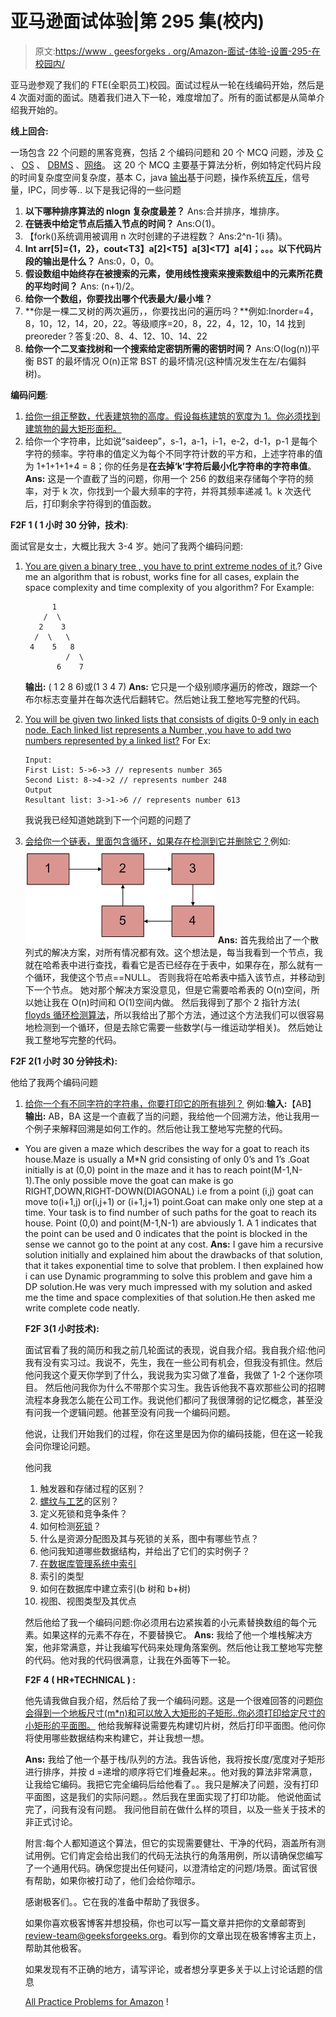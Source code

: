 # 亚马逊面试体验|第 295 集(校内)

> 原文:[https://www . geesforgeks . org/Amazon-面试-体验-设置-295-在校园内/](https://www.geeksforgeeks.org/amazon-interview-experience-set-295-on-campus/)

亚马逊参观了我们的 FTE(全职员工)校园。面试过程从一轮在线编码开始，然后是 4 次面对面的面试。随着我们进入下一轮，难度增加了。所有的面试都是从简单介绍我开始的。

**线上回合:**

一场包含 22 个问题的黑客竞赛，包括 2 个编码问题和 20 个 MCQ 问题，涉及 [C](https://www.geeksforgeeks.org/quiz-corner-gq/) 、 [OS](https://www.geeksforgeeks.org/quiz-corner-gq/) 、 [DBMS](https://www.geeksforgeeks.org/quiz-corner-gq/) 、[网络](https://www.geeksforgeeks.org/quiz-corner-gq/)。
这 20 个 MCQ 主要基于算法分析，例如特定代码片段的时间复杂度空间复杂度，基本 C，java [输出](https://www.geeksforgeeks.org/category/program-output/)基于问题，操作系统[互斥](https://www.geeksforgeeks.org/mutex-vs-semaphore/)，信号量，IPC，同步等..
以下是我记得的一些问题

1.  **以下哪种排序算法的 nlogn 复杂度最差？**
    Ans:合并排序，堆排序。
2.  **在链表中给定节点后插入节点的时间？**
    Ans:O(1)。
3.  【fork()系统调用被调用 n 次时创建的子进程数？
    Ans:2^n-1(i 猜)。
4.  **Int arr[5]={1，2}，cout<T3】a[2]<T5】a[3]<T7】a[4]；。。。以下代码片段的输出是什么？** Ans:0，0，0。
5.  **假设数组中始终存在被搜索的元素，使用线性搜索来搜索数组中的元素所花费的平均时间？** Ans: (n+1)/2。
6.  **给你一个数组，你要找出哪个代表最大/最小堆？**
7.  **你是一棵二叉树的两次遍历，，你要找出问的遍历吗？**例如:Inorder=4，8，10，12，14，20，22。等级顺序=20，8，22，4，12，10，14 找到 preoreder？答复:20、8、4、12、10、14、22
8.  **给你一个二叉查找树和一个搜索给定密钥所需的密钥时间？** Ans:O(log(n))平衡 BST 的最坏情况 O(n)正常 BST 的最坏情况(这种情况发生在左/右偏斜树)。

**编码问题**:

1.  [给你一组正整数，代表建筑物的高度。假设每栋建筑的宽度为 1。你必须找到建筑物的最大矩形面积。](https://practice.geeksforgeeks.org/problems/maximum-rectangular-area-in-a-histogram/0)
2.  给你一个字符串，比如说“saideep”，s-1，a-1，i-1，e-2，d-1，p-1 是每个字符的频率。字符串的值定义为每个不同字符计数的平方和，上述字符串的值为 1+1+1+1+4 = 8；你的任务是**在去掉‘k’字符后最小化字符串的字符串值**。
    **Ans:** 这是一个直截了当的问题，你用一个 256 的数组来存储每个字符的频率，对于 k 次，你找到一个最大频率的字符，并将其频率递减 1。k 次迭代后，打印剩余字符得到的值函数。

**F2F 1 ( 1 小时 30 分钟，技术)**:

面试官是女士，大概比我大 3-4 岁。她问了我两个编码问题:

1.  [You are given a binary tree , you have to print extreme nodes of it.](https://practice.geeksforgeeks.org/problems/extreme-nodes-in-alternate-order/1)? Give me an algorithm that is robust, works fine for all cases, explain the space complexity and time complexity of you algorithm?
    For Example:

    ```
          1
        /  \
       2    3
      /  \   \  
     4    5   8 
             /  \
           6    7

    ```

    **输出:** ( 1 2 8 6)或(1 3 4 7)
    **Ans:** 它只是一个级别顺序遍历的修改，跟踪一个布尔标志变量并在每次迭代后翻转它。然后她让我工整地写完整的代码。

2.  [You will be given two linked lists that consists of digits 0-9 only in each node. Each linked list represents a Number ,you have to add two numbers represented by a linked list?](https://practice.geeksforgeeks.org/problems/add-two-numbers-represented-by-linked-lists/1)
    For Ex:

    ```
    Input:
    First List: 5->6->3 // represents number 365
    Second List: 8->4->2 // represents number 248
    Output
    Resultant list: 3->1->6 // represents number 613

    ```

    我说我已经知道她跳到下一个问题的问题了

3.  [会给你一个链表，里面包含循环，如果存在检测到它并删除它？](https://practice.geeksforgeeks.org/problems/remove-loop-in-linked-list/1)例如: [![linked list loop detection](img/616dd21d2b3f00cbb20fc4ef08c7bdcd.png)](https://media.geeksforgeeks.org/wp-content/cdn-uploads/linked-list-loop-detection.png) **Ans:** 首先我给出了一个散列式的解决方案，对所有情况都有效。这个想法是，每当我看到一个节点，我就在哈希表中进行查找，看看它是否已经存在于表中，如果存在，那么就有一个循环，我使这个节点==NULL。
    否则我将在哈希表中插入该节点，并移动到下一个节点。
    她对那个解决方案没意见，但是它需要哈希表的 O(n)空间，所以她让我在 O(n)时间和 O(1)空间内做。
    然后我得到了那个 2 指针方法( [floyds 循环检测算法](https://practice.geeksforgeeks.org/problems/remove-loop-in-linked-list/1)，所以我给出了那个方法，通过这个方法我们可以很容易地检测到一个循环，但是去除它需要一些数学(与一维运动学相关)。
    然后她让我工整地写完整的代码。

**F2F 2(1 小时 30 分钟技术):**

他给了我两个编码问题

1.  [给你一个有不同字符的字符串，你要打印它的所有排列？](https://practice.geeksforgeeks.org/problems/permutations-of-a-given-string/0)
    例如:**输入:**【AB】
    **输出:** AB，BA
    这是一个直截了当的问题，我给他一个回溯方法，他让我用一个例子来解释回溯是如何工作的。然后他让我工整地写完整的代码。

*   You are given a maze which describes the way for a goat to reach its house.Maze is usually a M*N grid consisting of only 0’s and 1’s .Goat initially is at (0,0) point in the maze and it has to reach point(M-1,N-1).The only possible move the goat can make is go RIGHT,DOWN,RIGHT-DOWN(DIAGONAL) i.e from a point (i,j) goat can move to(i+1,j) or(i,j+1) or (i+1,j+1) point.Goat can make only one step at a time. Your task is to find number of such paths for the goat to reach its house.
    Point (0,0) and point(M-1,N-1) are abviously 1\. A 1 indicates that the point can be used and 0 indicates that the point is blocked in the sense we cannot go to the point at any cost. **Ans:** I gave him a recursive solution initially and explained him about the drawbacks of that solution, that it takes exponential time to solve that problem.
    I then explained how i can use Dynamic programming to solve this problem and gave him a DP solution.He was very much impressed with my solution and asked me the time and space complexities of that solution.He then asked me write complete code neatly.

    **F2F 3(1 小时技术):**

    面试官看了我的简历和我之前几轮面试的表现，说自我介绍。我自我介绍:他问我有没有实习过。我说不，先生，我在一些公司有机会，但我没有抓住。然后他问我这个夏天你学到了什么，我说我为实习做了准备，我做了 1-2 个迷你项目。
    然后他问我你为什么不带那个实习生。我告诉他我不喜欢那些公司的招聘流程本身我怎么能在公司工作。我说他们都问了我很薄弱的记忆概念，甚至没有问我一个逻辑问题。他甚至没有问我一个编码问题。

    他说，让我们开始我们的过程，你在这里是因为你的编码技能，但在这一轮我会问你理论问题。

    他问我

    1.  触发器和存储过程的区别？
    2.  [螺纹与工艺](https://www.geeksforgeeks.org/thread-in-operating-system/)的区别？
    3.  定义死锁和竞争条件？
    4.  如何检测[死锁](https://www.geeksforgeeks.org/deadlock-detection-recovery/)？
    5.  什么是资源分配图及其与死锁的关系，图中有哪些节点？
    6.  他问我知道哪些数据结构，并给出了它们的实时例子？
    7.  [在数据库管理系统中索引](https://www.geeksforgeeks.org/indexing-in-databases-set-1/)
    8.  索引的类型
    9.  如何在数据库中建立索引(b 树和 b+树)
    10.  视图、视图类型及其优点

    然后他给了我一个编码问题:你必须用右边紧挨着的小元素替换数组的每个元素。如果这样的元素不存在，不要替换它。
    **Ans:** 我给了他一个堆栈解决方案，他非常满意，并让我编写代码来处理角落案例。然后他让我工整地写完整的代码。他对我的代码很满意，让我在外面等下一轮。

    **F2F 4 ( HR+TECHNICAL ) :**

    他先请我做自我介绍，然后给了我一个编码问题。这是一个很难回答的问题[你会得到一个地板尺寸(m*n)和可以放入大矩形的子矩形..你必须打印给定尺寸的小矩形的平面图。](https://practice.geeksforgeeks.org/problems/ways-to-tile-a-floor/0)
    他给我解释说需要先构建切片树，然后打印平面图。他问你将使用哪些数据结构来构建它，并让我想一想。

    **Ans:** 我给了他一个基于栈/队列的方法。我告诉他，我将按长度/宽度对子矩形进行排序，并按 d =递增的顺序将它们堆叠起来。。他对我的算法非常满意，让我给它编码。我把它完全编码后给他看了。。我只是解决了问题，没有打印平面图，这是我们的实际问题。。然后我在里面实现了打印功能。
    他说他面试完了，问我有没有问题。
    我问他目前在做什么样的项目，以及一些关于技术的非正式讨论。

    附言:每个人都知道这个算法，但它的实现需要健壮、干净的代码，涵盖所有测试用例。它们肯定会给出我们的代码无法执行的角落用例，所以请确保您编写了一个通用代码。确保您提出任何疑问，以澄清给定的问题/场景。面试官很有帮助，如果你被打动了，他们会给你暗示。

    感谢极客们。。它在我的准备中帮助了我很多。

    如果你喜欢极客博客并想投稿，你也可以写一篇文章并把你的文章邮寄到 review-team@geeksforgeeks.org。看到你的文章出现在极客博客主页上，帮助其他极客。

    如果发现有不正确的地方，请写评论，或者想分享更多关于以上讨论话题的信息

    [All Practice Problems for Amazon](https://practice.geeksforgeeks.org/company/Amazon/) !